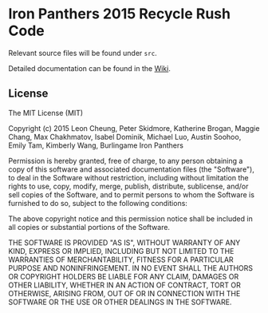 # Iron Panthers 2015 Recycle Rush Code
Relevant source files will be found under ```src```.

Detailed documentation can be found in the [Wiki](https://github.com/Iron-Panthers/FRC-2015/wiki).

## License
The MIT License (MIT)

Copyright (c) 2015 Leon Cheung, Peter Skidmore, Katherine Brogan, Maggie Chang, Max Chakhmatov, Isabel Dominik, Michael Luo, Austin Soohoo, Emily Tam, Kimberly Wang, Burlingame Iron Panthers

Permission is hereby granted, free of charge, to any person obtaining a copy
of this software and associated documentation files (the "Software"), to deal
in the Software without restriction, including without limitation the rights
to use, copy, modify, merge, publish, distribute, sublicense, and/or sell
copies of the Software, and to permit persons to whom the Software is
furnished to do so, subject to the following conditions:

The above copyright notice and this permission notice shall be included in
all copies or substantial portions of the Software.

THE SOFTWARE IS PROVIDED "AS IS", WITHOUT WARRANTY OF ANY KIND, EXPRESS OR
IMPLIED, INCLUDING BUT NOT LIMITED TO THE WARRANTIES OF MERCHANTABILITY,
FITNESS FOR A PARTICULAR PURPOSE AND NONINFRINGEMENT. IN NO EVENT SHALL THE
AUTHORS OR COPYRIGHT HOLDERS BE LIABLE FOR ANY CLAIM, DAMAGES OR OTHER
LIABILITY, WHETHER IN AN ACTION OF CONTRACT, TORT OR OTHERWISE, ARISING FROM,
OUT OF OR IN CONNECTION WITH THE SOFTWARE OR THE USE OR OTHER DEALINGS IN
THE SOFTWARE.
